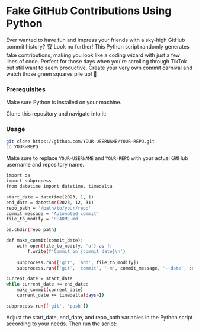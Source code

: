 # Fake GitHub Contributions Using Python

Ever wanted to have fun and impress your friends with a sky-high GitHub commit history? 🏆 Look no further! This Python script randomly generates fake contributions, making you look like a coding wizard with just a few lines of code. Perfect for those days when you're scrolling through TikTok but still want to seem productive. Create your very own commit carnival and watch those green squares pile up! 🎢

### Prerequisites

Make sure Python is installed on your machine.

Clone this repository and navigate into it:

### Usage

```bash
git clone https://github.com/YOUR-USERNAME/YOUR-REPO.git
cd YOUR-REPO
```
Make sure to replace `YOUR-USERNAME` and `YOUR-REPO` with your actual GitHub username and repository name.

```bash
import os
import subprocess
from datetime import datetime, timedelta

start_date = datetime(2023, 1, 1)
end_date = datetime(2023, 12, 31)
repo_path = '/path/to/your/repo'
commit_message = 'Automated commit'
file_to_modify = 'README.md'

os.chdir(repo_path)

def make_commit(commit_date):
    with open(file_to_modify, 'a') as f:
        f.write(f'Commit on {commit_date}\n')
    
    subprocess.run(['git', 'add', file_to_modify])
    subprocess.run(['git', 'commit', '-m', commit_message, '--date', commit_date.isoformat()])

current_date = start_date
while current_date <= end_date:
    make_commit(current_date)
    current_date += timedelta(days=1)

subprocess.run(['git', 'push'])
```
Adjust the start_date, end_date, and repo_path variables in the Python script according to your needs. Then run the script:









